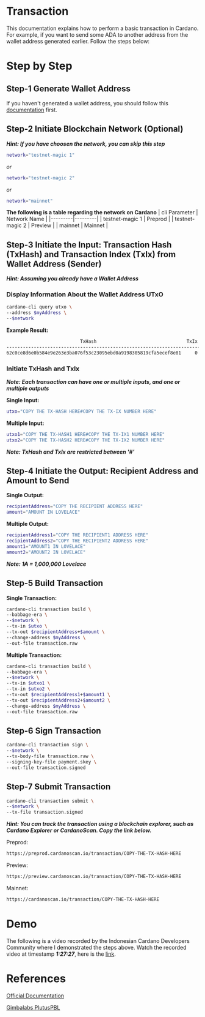 # Transaction

This documentation explains how to perform a basic transaction in Cardano. For example, if you want to send some ADA to another address from the wallet address generated earlier. Follow the steps below:

# Step by Step

## Step-1 Generate Wallet Address

If you haven't generated a wallet address, you should follow this [documentation](https://github.com/ValdryanIvandito/cardano-cli-simplified/blob/main/1-generate-wallet-address.md) first.

## Step-2 Initiate Blockchain Network (Optional)

**_Hint: If you have choosen the network, you can skip this step_**

```bash
network="testnet-magic 1"
```

_or_

```bash
network="testnet-magic 2"
```

_or_

```bash
network="mainnet"
```

**The following is a table regarding the network on Cardano**
| cli Parameter | Network Name |
|---------|---------|
| testnet-magic 1 | Preprod |
| testnet-magic 2 | Preview |
| mainnet | Mainnet |

## Step-3 Initiate the Input: Transaction Hash (TxHash) and Transaction Index (TxIx) from Wallet Address (Sender)

**_Hint: Assuming you already have a Wallet Address_**

### Display Information About the Wallet Address UTxO

```bash
cardano-cli query utxo \
--address $myAddress \
--$network
```

**Example Result:**

```bash
                           TxHash                                 TxIx        Amount
--------------------------------------------------------------------------------------
62c0ce8d6e0b584e9e263e3ba076f53c23095ebd0a9198305819cfa5ecef8e81     0        1000000000 lovelace + TxOutDatumNone
```

### Initiate TxHash and TxIx

**_Note: Each transaction can have one or multiple inputs, and one or multiple outputs_**

**Single Input:**

```bash
utxo="COPY THE TX-HASH HERE#COPY THE TX-IX NUMBER HERE"
```

**Multiple Input:**

```bash
utxo1="COPY THE TX-HASH1 HERE#COPY THE TX-IX1 NUMBER HERE"
utxo2="COPY THE TX-HASH2 HERE#COPY THE TX-IX2 NUMBER HERE"
```

**_Note: TxHash and TxIx are restricted between '#'_**

## Step-4 Initiate the Output: Recipient Address and Amount to Send

**Single Output:**

```bash
recipientAddress="COPY THE RECIPIENT ADDRESS HERE"
amount="AMOUNT IN LOVELACE"
```

**Multiple Output:**

```bash
recipientAddress1="COPY THE RECIPIENT1 ADDRESS HERE"
recipientAddress2="COPY THE RECIPIENT2 ADDRESS HERE"
amount1="AMOUNT1 IN LOVELACE"
amount2="AMOUNT2 IN LOVELACE"
```

**_Note: 1₳ = 1,000,000 Lovelace_**

## Step-5 Build Transaction

**Single Transaction:**

```bash
cardano-cli transaction build \
--babbage-era \
--$network \
--tx-in $utxo \
--tx-out $recipientAddress+$amount \
--change-address $myAddress \
--out-file transaction.raw
```

**Multiple Transaction:**

```bash
cardano-cli transaction build \
--babbage-era \
--$network \
--tx-in $utxo1 \
--tx-in $utxo2 \
--tx-out $recipientAddress1+$amount1 \
--tx-out $recipientAddress2+$amount2 \
--change-address $myAddress \
--out-file transaction.raw
```

## Step-6 Sign Transaction

```bash
cardano-cli transaction sign \
--$network \
--tx-body-file transaction.raw \
--signing-key-file payment.skey \
--out-file transaction.signed
```

## Step-7 Submit Transaction

```bash
cardano-cli transaction submit \
--$network \
--tx-file transaction.signed
```

**_Hint: You can track the transaction using a blockchain explorer, such as Cardano Explorer or CardanoScan. Copy the link below._**

Preprod:

```bash
https://preprod.cardanoscan.io/transaction/COPY-THE-TX-HASH-HERE
```

Preview:

```bash
https://preview.cardanoscan.io/transaction/COPY-THE-TX-HASH-HERE
```

Mainnet:

```bash
https://cardanoscan.io/transaction/COPY-THE-TX-HASH-HERE
```

# Demo

The following is a video recorded by the Indonesian Cardano Developers Community where I demonstrated the steps above. Watch the recorded video at timestamp **_1:27:27_**, here is the [link](https://youtu.be/03hXLZ_07N0?list=PLUj8499OocHiL8gXPv8wMlLW-zIcyYdrQ).

# References

[Official Documentation](https://docs.cardano.org/development-guidelines/use-cli/)

[Gimbalabs PlutusPBL](https://plutuspbl.io/modules/102/slts)
